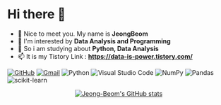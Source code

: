 

# Hi there 👋 
- 🔭 Nice to meet you. My name is **JeongBeom** 
- 🌱 I'm interested by **Data Analysis and Programming** 
- 🤔 So i am studying about **Python, Data Analysis**
- 📫 It is my Tistory Link : **https://data-is-power.tistory.com/**


[![GitHub](https://img.shields.io/badge/github-%23121011.svg?style=for-the-badge&logo=github&logoColor=white&link=https://github.com/Jeong-Beom/)](https://github.com/Jeong-Beom/)
[![Gmail](https://img.shields.io/badge/Gmail-D14836?style=for-the-badge&logo=gmail&logoColor=white&mailto=Bestcu115@gmail.com)](mailto:Bestcu115@gmail.com)
![Python](https://img.shields.io/badge/python-3670A0?style=for-the-badge&logo=python&logoColor=ffdd54)
![Visual Studio Code](https://img.shields.io/badge/Visual%20Studio%20Code-0078d7.svg?style=for-the-badge&logo=visual-studio-code&logoColor=white)
![NumPy](https://img.shields.io/badge/numpy-%23013243.svg?style=for-the-badge&logo=numpy&logoColor=white)
![Pandas](https://img.shields.io/badge/pandas-%23150458.svg?style=for-the-badge&logo=pandas&logoColor=white)
![scikit-learn](https://img.shields.io/badge/scikit--learn-%23F7931E.svg?style=for-the-badge&logo=scikit-learn&logoColor=white)
  
<div align = 'center'>
  
[![Jeong-Beom's GitHub stats](https://github-readme-stats.vercel.app/api?username=Jeong-Beom&&show_icons=true&theme=cobalt)](https://github.com/anuraghazra/github-readme-stats)
  
</div>
